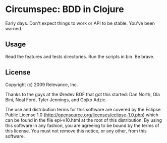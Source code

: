 # Circumspec: BDD in Clojure

Early days. Don't expect things to work or API to be stable. You've been warned.

## Usage

Read the features and tests directories. Run the scripts in bin. Be brave.

## License

Copyright (c) 2009 Relevance, Inc.

Thanks to the guys at the Øredev BOF that got this started: 
Dan North, Ola Bini, Neal Ford, Tyler Jennings, and Gojko Adzic.

The use and distribution terms for this software are covered by the
Eclipse Public License 1.0 (http://opensource.org/licenses/eclipse-1.0.php)
which can be found in the file epl-v10.html at the root of this distribution.
By using this software in any fashion, you are agreeing to be bound by the 
terms of this license. You must not remove this notice, or any other, from 
this software.
